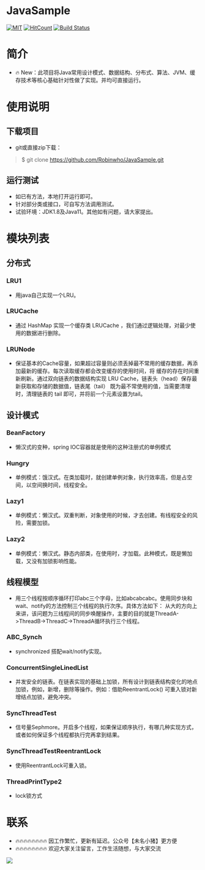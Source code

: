 # JavaSample
[![MIT](https://img.shields.io/badge/license-MIT-5eba00.svg)](https://github.com/GokuMohandas/practicalAI/blob/master/LICENSE)
[![HitCount](http://hits.dwyl.com/Robinwho/JavaSample.svg)](http://hits.dwyl.com/Robinwho/JavaSample)
[![Build Status](https://travis-ci.org/Wechat-Group/WxJava.svg?branch=develop)](https://travis-ci.org/Wechat-Group/WxJava)

# 简介
- 🔥 New：此项目将Java常用设计模式、数据结构、分布式、算法、JVM、缓存技术等核心基础针对性做了实现。并均可直接运行。

# 使用说明

## 下载项目
- git或直接zip下载：
>$ git clone https://github.com/Robinwho/JavaSample.git

## 运行测试
- 如已有方法，本地打开运行即可。
- 针对部分类或接口，可自写方法调用测试。
- 试验环境：JDK1.8及Java11。其他如有问题，请大家提出。

# 模块列表
## 分布式
### LRU1
- 用java自己实现一个LRU。

### LRUCache
- 通过 HashMap 实现一个缓存类 LRUCache ，我们通过逻辑处理，对最少使用的数据进行删除。

### LRUNode
- 保证基本的Cache容量，如果超过容量则必须丢掉最不常用的缓存数据，再添加最新的缓存。每次读取缓存都会改变缓存的使用时间，将
缓存的存在时间重新刷新。通过双向链表的数据结构实现 LRU Cache，链表头（head）保存最新获取和存储的数据值，链表尾（tail）
既为最不常使用的值，当需要清理时，清理链表的 tail 即可，并将前一个元素设置为tail。

## 设计模式
### BeanFactory
- 懒汉式的变种，spring IOC容器就是使用的这种注册式的单例模式

### Hungry
- 单例模式：饿汉式。在类加载时，就创建单例对象，执行效率高，但是占空间，以空间换时间，线程安全。

### Lazy1
- 单例模式：懒汉式。双重判断，对象使用的时候，才去创建。有线程安全的风险，需要加锁。

### Lazy2
- 单例模式：懒汉式。静态内部类，在使用时，才加载。此种模式，既是懒加载，又没有加锁影响性能。

## 线程模型
- 用三个线程按顺序循环打印abc三个字母，比如abcabcabc。使用同步块和wait、notify的方法控制三个线程的执行次序。具体方法如下：
从大的方向上来讲，该问题为三线程间的同步唤醒操作，主要的目的就是ThreadA->ThreadB->ThreadC->ThreadA循环执行三个线程。

### ABC_Synch
- synchronized 搭配wait/notify实现。

### ConcurrentSingleLinedList
- 并发安全的链表。在链表实现的基础上加锁，所有设计到链表结构变化的地点加锁，例如，新增，删除等操作。例如：借助ReentrantLock()
可重入锁对新增结点加锁，避免冲突。

### SyncThreadTest
- 信号量Sephmore。开启多个线程，如果保证顺序执行，有哪几种实现方式，或者如何保证多个线程都执行完再拿到结果。

### SyncThreadTestReentrantLock
- 使用ReentrantLock可重入锁。

### ThreadPrintType2
- lock锁方式

# 联系
- 🔥🔥🔥🔥🔥🔥🔥🔥 因工作繁忙，更新有延迟。公众号【未名小猪】更方便 
- 🔥🔥🔥🔥🔥🔥🔥🔥 欢迎大家关注留言，工作生活随想，与大家交流 

![](https://github.com/Robinwho/Deep-Learning/blob/master/pkupig.jpg)
